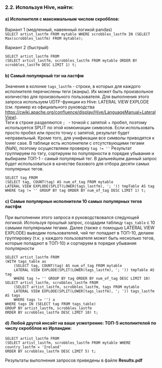 ### 2.2. Используя Hive, найти:  

#### a) Исполнителя с максимальным числом скробблов:  

Вариант 1 (медленный, навеянный логикой pandas)  
`SELECT artist_lastfm FROM mytable WHERE scrobbles_lastfm IN (SELECT Max(scrobbles_lastfm) FROM mytable);`  

Вариант 2 (быстрый)  
```
SELECT artist_lastfm FROM
(SELECT artist_lastfm, scrobbles_lastfm FROM mytable ORDER BY scrobbles_lastfm DESC LIMIT 1) t;
```

#### b) Самый популярный тэг на ластфм  

Значения в колонке `tags_lastfm` - строки, в которых для каждого исполнителя перечислены теги (жанры). Их может быть произвольное
количество для произвольного пользователя.  Для выполнения этого запроса используем UDTF-функции из Hive: LATERAL VIEW EXPLODE
(см. пример из официального руководства https://cwiki.apache.org/confluence/display/Hive/LanguageManual+LateralView).  
Теги в строке разделяются `; ` - точкой c запятой + пробел, поэтому используется SPLIT по этой комюинации символов.
Если использовать просто пробел или просто точку с запятой, результат будет неправильный. Кроме того, для унификации
все символы приводятся к lower case. В таблице есть исполнители с отсутствующими тегами (NaN), поэтому осуществляем проверку `tag != ''`
Результат группируем по тэгу, сортируем по популярности в порядке убывания и выбираем ТОП-1 - самый популярный тег.
В дальнейшем данный запрос будет использоваться в качестве базового для отбора десяти самых популярных тегов.  
```
SELECT tag FROM 
(SELECT tag, COUNT(tag) AS num_of_tag FROM mytable 
LATERAL VIEW EXPLODE(SPLIT(LOWER(tags_lastfm), '; ')) tmpTable AS tag
WHERE tag != '' GROUP BY tag ORDER BY num_of_tag DESC LIMIT 1) t;
```

#### c) Самые популярные исполнители 10 самых популярных тегов ластфм  

При выполнении этого запроса я руководствовался следующей логикой. Используя прошлый запрос, создадим таблицу `tags_table` с 10 
самыми популярными тегами. Далее (также с помощью LATERAL VIEW EXPLODE) выводим пользователей, чей тег попадает в ТОП-10, делаем группировку
(т.к. у каждого пользователя может быть несколько тегов, которые попадают в ТОП-10) и сортируем в порядке убывания популярности  
```
SELECT artist_lastfm FROM 
(WITH tags_table as 
    (SELECT tag, COUNT(tag) AS num_of_tag FROM mytable 
    LATERAL VIEW EXPLODE(SPLIT(LOWER(tags_lastfm), '; ')) tmpTable AS tag
    WHERE tag != '' GROUP BY tag ORDER BY num_of_tag DESC LIMIT 10)
SELECT artist_lastfm, scrobbles_lastfm FROM  
    (SELECT artist_lastfm, scrobbles_lastfm, tags FROM mytable
    LATERAL VIEW EXPLODE(SPLIT(LOWER(tags_lastfm), '; ')) tags_lastfm AS tags 
    WHERE tags != '') a
WHERE tags IN (SELECT tag FROM tags_table)
GROUP BY artist_lastfm, scrobbles_lastfm
ORDER BY scrobbles_lastfm DESC LIMIT 10) t;
```

#### d) Любой другой инсайт на ваше усмотрение: ТОП-5 исполнителей по числу скробблов из Ирландии:

```
SELECT artist_lastfm FROM 
(SELECT artist_lastfm, scrobbles_lastfm FROM mytable WHERE country_lastfm = 'Ireland' 
ORDER BY scrobbles_lastfm DESC LIMIT 5) t;
```

Результаты выполнения запросов приведены в файле **Results.pdf**
